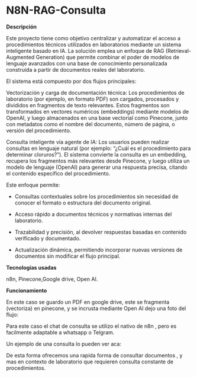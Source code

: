 # N8N-RAG-Consulta

**Descripción**

Este proyecto tiene como objetivo centralizar y automatizar el acceso a procedimientos técnicos utilizados en laboratorios mediante un sistema inteligente basado en IA. La solución emplea un enfoque de RAG (Retrieval-Augmented Generation) que permite combinar el poder de modelos de lenguaje avanzados con una base de conocimiento personalizada construida a partir de documentos reales del laboratorio.

El sistema está compuesto por dos flujos principales:

Vectorización y carga de documentación técnica:
Los procedimientos de laboratorio (por ejemplo, en formato PDF) son cargados, procesados y divididos en fragmentos de texto relevantes. Estos fragmentos son transformados en vectores numéricos (embeddings) mediante modelos de OpenAI, y luego almacenados en una base vectorial como Pinecone, junto con metadatos como el nombre del documento, número de página, o versión del procedimiento.

Consulta inteligente vía agente de IA:
Los usuarios pueden realizar consultas en lenguaje natural (por ejemplo: “¿Cuál es el procedimiento para determinar cloruros?”). El sistema convierte la consulta en un embedding, recupera los fragmentos más relevantes desde Pinecone, y luego utiliza un modelo de lenguaje (OpenAI) para generar una respuesta precisa, citando el contenido específico del procedimiento.

Este enfoque permite:

- Consultas contextuales sobre los procedimientos sin necesidad de conocer el formato o estructura del documento original.

- Acceso rápido a documentos técnicos y normativas internas del laboratorio.

- Trazabilidad y precisión, al devolver respuestas basadas en contenido verificado y documentado.

- Actualización dinámica, permitiendo incorporar nuevas versiones de documentos sin modificar el flujo principal.

**Tecnologías usadas**

n8n, Pinecone,Google drive, Open AI.

**Funcionamiento**

En este caso se guardo un PDF en google drive, este se fragmenta (vectoriza) en pinecone, y se incrusta mediante Open AI dejo una foto del flujo:

Para este caso el chat de consulta se utilizo el nativo de n8n , pero es facilmente adaptable a whatsapp o Telgram.

Un ejemplo de una consulta lo pueden ver aca:

De esta forma ofrecemos una rapida forma de consultar documentos , y mas en contexto de laboratorio que requieren consulta constante de procedimientos. 



